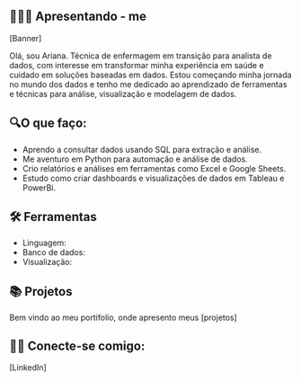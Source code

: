 ##  🙋🏻‍♀️ Apresentando - me
[Banner]

Olá, sou Ariana. Técnica de enfermagem em transição para analista de dados, com interesse em transformar minha experiência em saúde e cuidado em soluções baseadas em dados. Estou começando minha jornada no mundo dos dados e tenho me dedicado ao aprendizado de ferramentas e técnicas para análise, visualização e modelagem de dados.

## 🔍O que faço:

- Aprendo a consultar dados usando SQL para extração e análise.
- Me aventuro em Python para automação e análise de dados.
- Crio relatórios e análises em ferramentas como Excel e Google Sheets.
- Estudo como criar dashboards e visualizações de dados em Tableau e PowerBi.
  
## 🛠️ Ferramentas
- Linguagem: 
- Banco de dados: 
- Visualização: 

## 📚 Projetos
Bem vindo ao meu portifolio, onde apresento meus [projetos]

## 👋🏻 Conecte-se comigo:
[LinkedIn]


